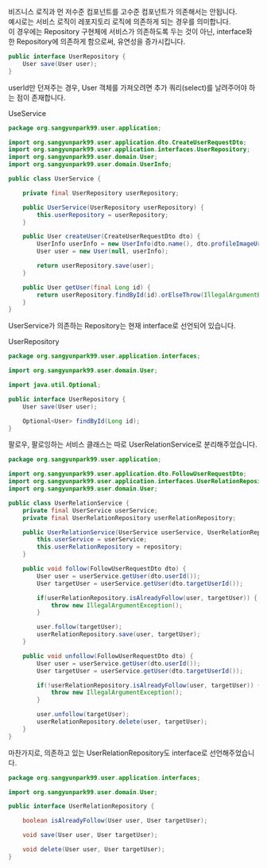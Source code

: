 비즈니스 로직과 먼 저수준 컴포넌트를 고수준 컴포넌트가 의존해서는 안됩니다.  
예시로는 서비스 로직이 레포지토리 로직에 의존하게 되는 경우를 의미합니다.  
이 경우에는 Repository 구현체에 서비스가 의존하도록 두는 것이 아닌, interface화 한 Repository에 의존하게 함으로써, 유연성을 증가시킵니다.

```java
public interface UserRepository {
    User save(User user);
}
```
userId만 던져주는 경우, User 객체를 가져오려면 추가 쿼리(select)를 날려주어야 하는 점이 존재합니다.


UseService
```java
package org.sangyunpark99.user.application;

import org.sangyunpark99.user.application.dto.CreateUserRequestDto;
import org.sangyunpark99.user.application.interfaces.UserRepository;
import org.sangyunpark99.user.domain.User;
import org.sangyunpark99.user.domain.UserInfo;

public class UserService {

    private final UserRepository userRepository;

    public UserService(UserRepository userRepository) {
        this.userRepository = userRepository;
    }

    public User createUser(CreateUserRequestDto dto) {
        UserInfo userInfo = new UserInfo(dto.name(), dto.profileImageUrl());
        User user = new User(null, userInfo);

        return userRepository.save(user);
    }

    public User getUser(final Long id) {
        return userRepository.findById(id).orElseThrow(IllegalArgumentException::new);
    }
}
```
UserService가 의존하는 Repository는 현재 interface로 선언되어 있습니다.


UserRepository
```java
package org.sangyunpark99.user.application.interfaces;

import org.sangyunpark99.user.domain.User;

import java.util.Optional;

public interface UserRepository {
    User save(User user);

    Optional<User> findById(Long id);
}
```


팔로우, 팔로잉하는 서비스 클래스는 따로 UserRelationService로 분리해주었습니다.
```java
package org.sangyunpark99.user.application;

import org.sangyunpark99.user.application.dto.FollowUserRequestDto;
import org.sangyunpark99.user.application.interfaces.UserRelationRepository;
import org.sangyunpark99.user.domain.User;

public class UserRelationService {
    private final UserService userService;
    private final UserRelationRepository userRelationRepository;

    public UserRelationService(UserService userService, UserRelationRepository repository) {
        this.userService = userService;
        this.userRelationRepository = repository;
    }

    public void follow(FollowUserRequestDto dto) {
        User user = userService.getUser(dto.userId());
        User targetUser = userService.getUser(dto.targetUserId());

        if(userRelationRepository.isAlreadyFollow(user, targetUser)) {
            throw new IllegalArgumentException();
        }

        user.follow(targetUser);
        userRelationRepository.save(user, targetUser);
    }

    public void unfollow(FollowUserRequestDto dto) {
        User user = userService.getUser(dto.userId());
        User targetUser = userService.getUser(dto.targetUserId());

        if(!userRelationRepository.isAlreadyFollow(user, targetUser)) {
            throw new IllegalArgumentException();
        }

        user.unfollow(targetUser);
        userRelationRepository.delete(user, targetUser);
    }
}
```

마찬가지로, 의존하고 있는 UserRelationRepository도 interface로 선언해주었습니다.

```java
package org.sangyunpark99.user.application.interfaces;

import org.sangyunpark99.user.domain.User;

public interface UserRelationRepository {

    boolean isAlreadyFollow(User user, User targetUser);

    void save(User user, User targetUser);

    void delete(User user, User targetUser);
}
```
